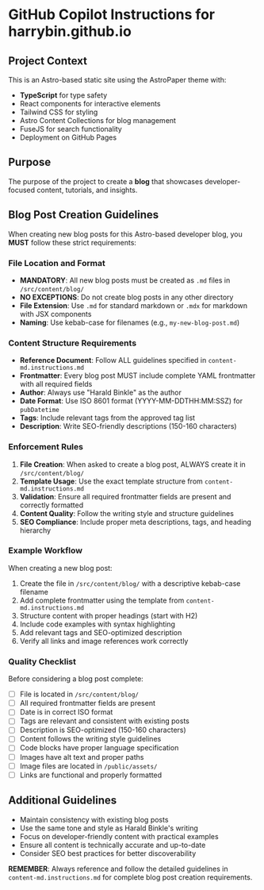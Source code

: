 # GitHub Copilot Instructions for harrybin.github.io

## Project Context

This is an Astro-based static site using the AstroPaper theme with:

- **TypeScript** for type safety
- React components for interactive elements
- Tailwind CSS for styling
- Astro Content Collections for blog management
- FuseJS for search functionality
- Deployment on GitHub Pages

## Purpose

The purpose of the project to create a **blog** that showcases developer-focused content, tutorials, and insights.

## Blog Post Creation Guidelines

When creating new blog posts for this Astro-based developer blog, you **MUST** follow these strict requirements:

### File Location and Format

- **MANDATORY**: All new blog posts must be created as `.md` files in `/src/content/blog/`
- **NO EXCEPTIONS**: Do not create blog posts in any other directory
- **File Extension**: Use `.md` for standard markdown or `.mdx` for markdown with JSX components
- **Naming**: Use kebab-case for filenames (e.g., `my-new-blog-post.md`)

### Content Structure Requirements

- **Reference Document**: Follow ALL guidelines specified in `content-md.instructions.md`
- **Frontmatter**: Every blog post MUST include complete YAML frontmatter with all required fields
- **Author**: Always use "Harald Binkle" as the author
- **Date Format**: Use ISO 8601 format (YYYY-MM-DDTHH:MM:SSZ) for `pubDatetime`
- **Tags**: Include relevant tags from the approved tag list
- **Description**: Write SEO-friendly descriptions (150-160 characters)

### Enforcement Rules

1. **File Creation**: When asked to create a blog post, ALWAYS create it in `/src/content/blog/`
2. **Template Usage**: Use the exact template structure from `content-md.instructions.md`
3. **Validation**: Ensure all required frontmatter fields are present and correctly formatted
4. **Content Quality**: Follow the writing style and structure guidelines
5. **SEO Compliance**: Include proper meta descriptions, tags, and heading hierarchy

### Example Workflow

When creating a new blog post:

1. Create the file in `/src/content/blog/` with a descriptive kebab-case filename
2. Add complete frontmatter using the template from `content-md.instructions.md`
3. Structure content with proper headings (start with H2)
4. Include code examples with syntax highlighting
5. Add relevant tags and SEO-optimized description
6. Verify all links and image references work correctly

### Quality Checklist

Before considering a blog post complete:

- [ ] File is located in `/src/content/blog/`
- [ ] All required frontmatter fields are present
- [ ] Date is in correct ISO format
- [ ] Tags are relevant and consistent with existing posts
- [ ] Description is SEO-optimized (150-160 characters)
- [ ] Content follows the writing style guidelines
- [ ] Code blocks have proper language specification
- [ ] Images have alt text and proper paths
- [ ] Image files are located in `/public/assets/`
- [ ] Links are functional and properly formatted

## Additional Guidelines

- Maintain consistency with existing blog posts
- Use the same tone and style as Harald Binkle's writing
- Focus on developer-friendly content with practical examples
- Ensure all content is technically accurate and up-to-date
- Consider SEO best practices for better discoverability

**REMEMBER**: Always reference and follow the detailed guidelines in `content-md.instructions.md` for complete blog post creation requirements.
